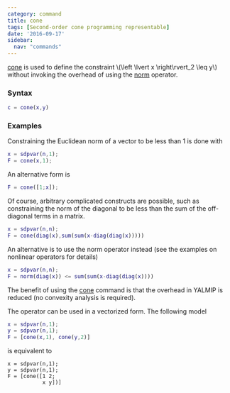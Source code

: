 ```yaml
---
category: command
title: cone
tags: [Second-order cone programming representable]
date: '2016-09-17'
sidebar:
  nav: "commands"
---
```


[cone](/command/cone) is used to define the constraint \\(\left \lvert x \right\rvert_2 \leq y\\) without invoking the overhead of using the [norm](/command/norm) operator.


### Syntax

````matlab
c = cone(x,y)
````

### Examples

Constraining the Euclidean norm of a vector to be less than 1 is done with

````matlab
x = sdpvar(n,1);
F = cone(x,1);
````

An alternative form is

````matlab
F = cone([1;x]);
````

Of course, arbitrary complicated constructs are possible, such as constraining the norm of the diagonal to be less than the sum of the off-diagonal terms in a matrix.

````matlab
x = sdpvar(n,n);
F = cone(diag(x),sum(sum(x-diag(diag(x)))))
````

An alternative is to use the norm operator instead (see the examples on nonlinear operators for details)

````matlab
x = sdpvar(n,n);
F = norm(diag(x)) <= sum(sum(x-diag(diag(x))))
````

The benefit of using the [cone](/command/cone) command is that the overhead in YALMIP is reduced (no convexity analysis is required).

The operator can be used in a vectorized form. The following model

````matlab
x = sdpvar(n,1);
y = sdpvar(n,1);
F = [cone(x,1), cone(y,2)]
````

is equivalent to
````matlabb
x = sdpvar(n,1);
y = sdpvar(n,1);
F = [cone([1 2;
           x y])]
````
